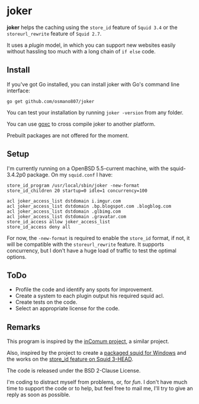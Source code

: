 joker
=====

**joker** helps the caching using the `store_id` feature of `Squid
3.4` or the `storeurl_rewrite` feature of `Squid 2.7`.

It uses a *plugin* model, in which you can support new websites easily
without hassling too much with a long chain of `if else` code.

Install
-------

If you've got Go installed, you can install joker with Go's command line
interface:

```
go get github.com/osmano807/joker
```

You can test your installation by running `joker -version` from any folder.

You can use [goxc](https://github.com/laher/goxc) to cross compile
joker to another platform.

Prebuilt packages are not offered for the moment.

Setup
-----

I'm currently running on a OpenBSD 5.5-current machine, with the
squid-3.4.2p0 package.
On my `squid.conf` I have:

    store_id_program /usr/local/sbin/joker -new-format
    store_id_children 20 startup=0 idle=1 concurrency=100

    acl joker_access_list dstdomain i.imgur.com
    acl joker_access_list dstdomain .bp.blogspot.com .blogblog.com
    acl joker_access_list dstdomain .glbimg.com
    acl joker_access_list dstdomain .gravatar.com
    store_id_access allow joker_access_list
    store_id_access deny all

For now, the `-new-format` is required to enable the `store_id`
format, if not, it will be compatible with the `storeurl_rewrite`
feature. It supports concurrency, but I don't have a huge load of
traffic to test the optimal options.

ToDo
----

* Profile the code and identify any spots for improvement.
* Create a system to each plugin output his required squid acl.
* Create tests on the code.
* Select an appropriate license for the code.

Remarks
-------

This program is inspired by the
[inComum project](http://sf.net/p/incomum), a similar project.

Also, inspired by the project to create a
[packaged squid for Windows](https://under-linux.org/showthread.php?t=159347)
and the works on the
[store_id feature on Squid 3-HEAD](http://wiki.squid-cache.org/Features/StoreID).

The code is released under the BSD 2-Clause License.

I'm coding to distract myself from problems, or, for *fun*. I don't
have much time to support the code or to help, but feel free to mail
me, I'll try to give an reply as soon as possible.
